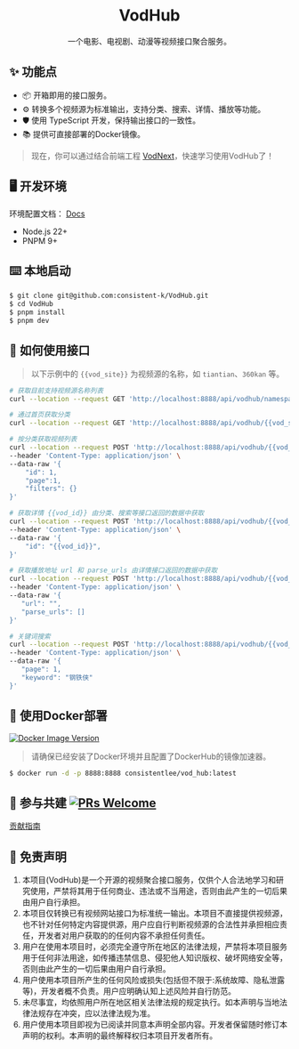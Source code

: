 <div align="center">
   <h1>VodHub</h1>
   一个电影、电视剧、动漫等视频接口聚合服务。
</div>

## ✨ 功能点

- 📦 开箱即用的接口服务。
- ⚙️  转换多个视频源为标准输出，支持分类、搜索、详情、播放等功能。
- 🛡 使用 TypeScript 开发，保持输出接口的一致性。
- 📚 提供可直接部署的Docker镜像。

> 现在，你可以通过结合前端工程 [VodNext](https://github.com/consistent-k/VodNext)，快速学习使用VodHub了！

## 🖥 开发环境
环境配置文档： [Docs](https://consistent-k.github.io/docs/environment/nodejs.html)

- Node.js 22+
- PNPM 9+

## ⌨️ 本地启动

```bash
$ git clone git@github.com:consistent-k/VodHub.git
$ cd VodHub
$ pnpm install
$ pnpm dev
```

## 🔧 如何使用接口

> 以下示例中的 `{{vod_site}}` 为视频源的名称，如 `tiantian`、`360kan` 等。


```bash
# 获取目前支持视频源名称列表
curl --location --request GET 'http://localhost:8888/api/vodhub/namespace'
```


```bash
# 通过首页获取分类
curl --location --request GET 'http://localhost:8888/api/vodhub/{{vod_site}}/home'
```

```bash
# 按分类获取视频列表
curl --location --request POST 'http://localhost:8888/api/vodhub/{{vod_site}}/category' \
--header 'Content-Type: application/json' \
--data-raw '{
    "id": 1,
    "page":1,
    "filters": {}
}'
```

```bash
# 获取详情 {{vod_id}} 由分类、搜索等接口返回的数据中获取
curl --location --request POST 'http://localhost:8888/api/vodhub/{{vod_site}}/detail' \
--header 'Content-Type: application/json' \
--data-raw '{
    "id": "{{vod_id}}",
}'
```

```bash
# 获取播放地址 url 和 parse_urls 由详情接口返回的数据中获取
curl --location --request POST 'http://localhost:8888/api/vodhub/{{vod_site}}/play' \
--header 'Content-Type: application/json' \
--data-raw '{
   "url": "",
   "parse_urls": []
}'
```


```bash
# 关键词搜索
curl --location --request POST 'http://localhost:8888/api/vodhub/{{vod_site}}/search' \
--header 'Content-Type: application/json' \
--data-raw '{
   "page": 1,
   "keyword": "钢铁侠"
}'
```

## 💾 使用Docker部署 
[![Docker Image Version](https://img.shields.io/docker/v/consistentlee/vod_hub?color=%23086DCD&label=docker%20image)](https://hub.docker.com/r/consistentlee/vod_hub)

> 请确保已经安装了Docker环境并且配置了DockerHub的镜像加速器。

```bash
$ docker run -d -p 8888:8888 consistentlee/vod_hub:latest
```

## 🤝 参与共建 [![PRs Welcome](https://img.shields.io/badge/PRs-welcome-brightgreen.svg?style=flat-square)](http://makeapullrequest.com)

[贡献指南](./CONTRIBUTING.md)


## 🚨 免责声明

1. 本项目(VodHub)是一个开源的视频聚合接口服务，仅供个人合法地学习和研究使用，严禁将其用于任何商业、违法或不当用途，否则由此产生的一切后果由用户自行承担。
2. 本项目仅转换已有视频网站接口为标准统一输出。本项目不直接提供视频源，也不针对任何特定内容提供源，用户应自行判断视频源的合法性并承担相应责任，开发者对用户获取的的任何内容不承担任何责任。
3. 用户在使用本项目时，必须完全遵守所在地区的法律法规，严禁将本项目服务用于任何非法用途，如传播违禁信息、侵犯他人知识版权、破坏网络安全等，否则由此产生的一切后果由用户自行承担。
4. 用户使用本项目所产生的任何风险或损失(包括但不限于:系统故障、隐私泄露等)，开发者概不负责。用户应明确认知上述风险并自行防范。
5. 未尽事宜，均依照用户所在地区相关法律法规的规定执行。如本声明与当地法律法规存在冲突，应以法律法规为准。
6. 用户使用本项目即视为已阅读并同意本声明全部内容。开发者保留随时修订本声明的权利。本声明的最终解释权归本项目开发者所有。